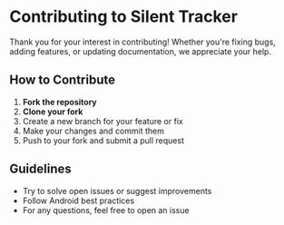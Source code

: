 # Contributing to Silent Tracker

Thank you for your interest in contributing! Whether you're fixing bugs, adding features, or updating documentation, we appreciate your help.

## How to Contribute

1. **Fork the repository**
2. **Clone your fork**
3. Create a new branch for your feature or fix
4. Make your changes and commit them
5. Push to your fork and submit a pull request

## Guidelines

- Try to solve open issues or suggest improvements
- Follow Android best practices
- For any questions, feel free to open an issue
